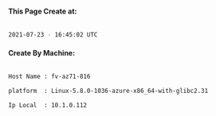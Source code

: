 
   
#### This Page Create at:

```bash

2021-07-23 - 16:45:02 UTC

```

#### Create By Machine:

```bash

Host Name : fv-az71-816

platform  : Linux-5.8.0-1036-azure-x86_64-with-glibc2.31

Ip Local  : 10.1.0.112

```


